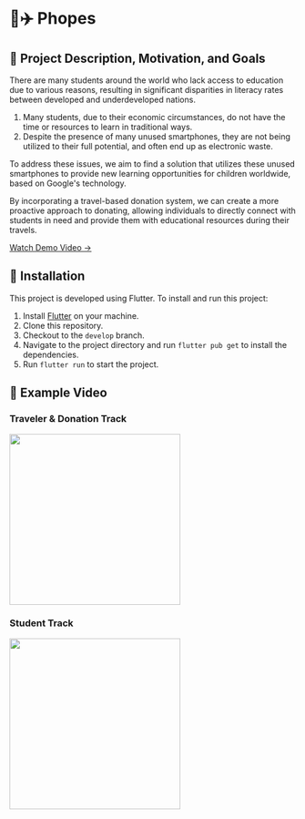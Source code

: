 # 📱✈️ Phopes

## 🥅 Project Description, Motivation, and Goals

There are many students around the world who lack access to education due to various reasons, resulting in significant disparities in literacy rates between developed and underdeveloped nations. 

1. Many students, due to their economic circumstances, do not have the time or resources to learn in traditional ways. 
2. Despite the presence of many unused smartphones, they are not being utilized to their full potential, and often end up as electronic waste. 

To address these issues, we aim to find a solution that utilizes these unused smartphones to provide new learning opportunities for children worldwide, based on Google's technology. 

By incorporating a travel-based donation system, we can create a more proactive approach to donating, allowing individuals to directly connect with students in need and provide them with educational resources during their travels.

<a href="https://youtu.be/2_Zm0gZg1RQ">Watch Demo Video &rarr;</a>

## 🚀 Installation

This project is developed using Flutter. To install and run this project:

1. Install [Flutter](https://flutter.dev/docs/get-started/install) on your machine.
2. Clone this repository.
3. Checkout to the `develop` branch.
4. Navigate to the project directory and run `flutter pub get` to install the dependencies.
5. Run `flutter run` to start the project.

## 🎥 Example Video

### Traveler & Donation Track 
<a href="https://drive.google.com/file/d/1k-IKHpgCA2cggT24ANrq0p6k5JgN8xHk/view?usp=sharing">
  <img width=300 src="https://lh3.googleusercontent.com/fife/APg5EObsamvClf2-O9a0O-uzl5Qb3OSdCvZV-2jIYW7E15B_vJUX7MCH2WyDBM-8_5mYEVgSGwK63nbUvdKX9YM7oIpPk4FRJbl-pgchW3nzZFwWd9pIOZLvdzzTKv7Ub-ou1YgyCOq08-ZBnnvof7-O1G6lHJtHkpfpzesMQ0cilG7816QKn04QD2mlHW7F7AmOz9XRwXXtHV3vd-zQ0R1p-wMqI6ficCUMTtBiA8gD0xuqwwBTKfPifjx3CBLTv39x7-1E8EXxXa7GwepAiO6jCmYmMXbvY4C8uXdO3aWYg4ulr3l2GHosDrhe8QRVxBYm5Nbk0ww36Sz_j5e9YrSZtXxbOnnR3lygu08J0pmlT51ISRw2SH-t387e-bZz_BFcL7ZstKpD3_4IUb-tMg3uoElzfM9K5h_6dDZ3oJtfACRE5GHAjEznb4gWpTBQQzT0eOJf_SRC_pDnerJTq5eWG-qwQTecB1_PXeVe5QhN76Y35cIvn8JCfE-jCJRTjinyOna_ss5gOpNwhbj02cV6RRCuz7z_UNTTid4_yDAfZPaqdrGHIGvtldV2OVVn3AHwNztLO6p5HD9W0pT81pAA-gmIVaFJS22TfRQIawT7r8eT7em9fai9n-5XgdBx3JBNLq-JbCdS_RdlXB0lMAdHFCln-oor_EOgFswz1I0Msp9sGC_WuerHr9pPrVl1uy8a449uUFx3RoboSO_k_mbLrbuxCoq2cJio9cIjBJptZOPQC1cJuzHMdHAluEzKpi6hEPt4YBQAi-aukKA7Dl0gtrmtG5Kd49ZFSW6k0MnXKQP9WivJ3CXSmBCNaQFRJ6fM999DuMlfibj6cxMv4soiSjIP4lt7nlS1PsAARXl48PNN2qH9KScaJPJQLaj3fnQ5w030IDZZw0E3r-sRE_6sEeG3UhT9Og1rwSnYfTGbvMJBtkjYajEb4IaxhcuAeLPJx5mLkQobLgZsx9MzT_4uDOCe6qW3IvoQ00q0S4unh11hXwVTBNHYlEgem7RkTYOFv7XFE_1t7AkR0npY0NQ1H1NmRLHHIwnK8hrOv-PP_5ZcmhmDVCRf3y7RmQ1A898_Gkz9ZAYu034BIcA0ZxOL42GfWChg_wG4TF9750drGxVuwSEUfAvWq7FK90aHHX44LPI0xXpFVes-k2hETjzJwyUDvS_UFuxa1HEwRY2hhNAjJYJlC1Lt0_86oXOM1ymcZyqmpUbSJUSrkgG3vY7r_vyE9aZ2htMiXWXvGFCk_HkAq3WNjJgIF3i_90sIWfHqVMDKSqP9IHNBASSYZJff5GHOuds8a99RLxx0bwjNFGWYapq2cDBXIsvXLohNsxu1YRx78uWOw4LnTGJhXpxqVvtJGbU5gtQY1qeRmsYilC8wh-b8SBv0DvdLNhEcyMddL8X5YkFc-G9V8JiHl6CX8azK4FsioQbsyQvn_jxco2Pd7-sU41n81bUwG45X26LJD-P35Ydtz_koXx9hMF-L9T3bITWl-FCkuu75LHGwCMRI3lblV9i8EYkULYOXWFFkLWHFlA=w2874-h1888"></img>
</a>

### Student Track 
<a href="https://drive.google.com/file/d/127CJxTDjKM38unJ9DTfKBSswOMLoL2Oc/view?usp=sharing">
  <img width=300 src="https://lh3.googleusercontent.com/fife/APg5EObu2c3Ty6icr3u28XS1Xnp5eYvKvKsxRS7eKSZ-UPeRBpUbz6z3YiKXjMlbd5sc64dFVoDeVYobpZebJJ19UKpPt7hMC_CSE8D_0gkqe-7GxY9Q1aVoSIBAoymVwrY4vTW4YnzNiIjNaGWdoL9XN6FJmSCpMajai8kWgbb7B-OF_jf_JqgdZXkKZ5u3IsuryxJBjvee2jKrwxHJwMxLmZf-jEx3OgETvXR5_dlE_df82vvOvPAyw4N3-3Wdu9nLSlZ7t2u1blRzTUq8A7VpQMqB-8-_nVverfS76yL70T3TfTCrFSyY9QSaOW_NQbDAGXSHR__miwZMzRvW3PESXzJlrlj9YNd57VC7uOYF0PS5h7agoASnGXKTQw1qci3IX2VmBLrzoqa6cRlWQ97ELq1Chd67j7ABQU1TzM584R0j7DLbFk3AaLCN2BaWwc_S6i8wpkskB6zHzcB0j2n2Rn55k9QIgPqIAP80MKAQT3QggUV-2RaOaMEQQ1KKUYlcrw4cU98W67DIqLpGAXlQmOKZYnoBRA2f523-1i7SQF_eXWJtfZLvt0F2ElXkDY8AJEvfxjKFNbrMPprU7h0IQ0NMdTjbbowkSi0Z1NEkKUsyYkYhVi8oCc1tNmhv38SooYlQemwObWoGRjpbm1OZds5Am_w8NE_LlFK8bjfQh6wSu-IIEk5gc1-PCDlJpuYFroMuJWS50NmKYO1FbpibZz0RvN3C_H4Y9G2IaWdREC5LcZ708HSg8vB6E-1J3ZDtZ0l8FKUorHE9Bf78WKfWIJYRjjWzOt8r3Nbi0R7ZncB7xkSq5-GZY_t950lq8Ua25f7KY1iCkjo6bjXr4Z_YSqxaz-_skbkMhY85qhL1T-eTp-v0UJjEMXiagXt3ZyGTq0mmFXEi64XdMriUCIXGssNAfzH6t8Z3QnbJfjSc0bs86eBYcywLH9KsQsdLOkcOlLN0JweCFPAQM_DT3X6gu45HYNIavaG3ukGH4_j_0LKQrO3xEqJCEVjQCm6MvbZOcG0JUng1TGAUgTXPhE4DCdAuDugfaj6xJqNuYY74-dg_Gpgl6PHl_jg8Bk016nu3_vxHx39HZISz-PuAj0arr3HvtyURBcJaoFQuSkL-H26dAlnC8kk8YNA_ZD8hZaXw8JdIn8Jz9M6OJX6w8bLywWbmg8pUCN8573-7YS0Hv4XB0IFy7z1nVPTZPV79CG9ReMuHGWa4Wbu5-nwwgijp2rJlH0yd5fOAxhWSW0swWT1PwjJTHQ9r2RWUbXROiTdOrQkEnlH9yVxYqXIz_PU0sz7U4xekmh1stnXVeYeHZ5FIXCdljzyh7nFdKZ3SlQ-ORd3jUTIibT72VzaY8ziqaXWWKKuTJl7q5TNt7Das5RRKg3MZfRT3rzWLlIDuDRcvUikj1gbH6TfQSnYQLr9B3O0EnOGUn56EMhnCxTAqdXgNZMdLhXFJPgmk_2HkGeDZIycFUzXhYUyHmZ7dkJiXk7EdMma8H2fYUwQKdkW4MM0Q08X0D6ajJbdA73FaM2vdEzbJXg=w1840-h1888"></img>
</a>
